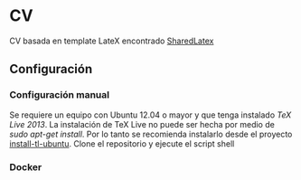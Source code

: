 [1]: https://www.sharelatex.com/templates/cv/fancy-cv/ 
[2]: https://github.com/scottkosty/install-tl-ubuntu

# CV

CV basada en template LateX encontrado [SharedLatex][1]

## Configuración

###  Configuración manual

Se requiere un equipo con Ubuntu 12.04 o mayor y que tenga instalado *TeX Live 2013*. La instalación de TeX Live no puede ser hecha por medio de *sudo apt-get install*. Por lo tanto se recomienda instalarlo desde el proyecto [install-tl-ubuntu][2]. Clone el repositorio y ejecute el script shell

### Docker

